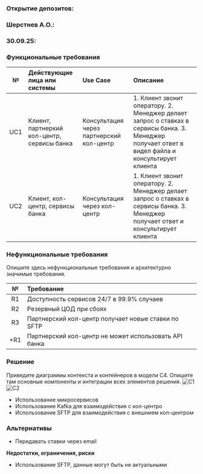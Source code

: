 ### <a name="_b7urdng99y53"></a>**Открытие депозитов:**
### <a name="_hjk0fkfyohdk"></a>**Шерстнев А.О.:**
### <a name="_uanumrh8zrui"></a>**30.09.25:**
### <a name="_3bfxc9a45514"></a>**Функциональные требования**
| **№** | **Действующие лица или системы**            | **Use Case**                                   | **Описание**                                                                                                                                     |
|:-----:|:--------------------------------------------|:-----------------------------------------------|:-------------------------------------------------------------------------------------------------------------------------------------------------|
|  UC1  | Клиент, партнеркий кол-центр, сервисы банка | Консультация через партнерский кол-центр       | 1. Клиент звонит оператору. 2. Менеджер делает запрос о ставках в сервисы банка. 3. Менеджер получает ответ в видел файла и консультирует клиента |
|  UC2  | Клиент, кол-центр, сервисы банка            | Консультация через кол-центр                   | 1. Клиент звонит оператору. 2. Менеджер делает запрос о ставках в сервисы банка. 3. Менеджер получает ответ и консультирует клиента      |

### <a name="_u8xz25hbrgql"></a>**Нефункциональные требования**
Опишите здесь нефункциональные требования и архитектурно значимые требования.

|**№**|**Требование**|
| :-: | :- |
| R1  | Доступность сервисов 24/7 в 99.9% случаев
| R2  | Резервный ЦОД при сбоях
| R3  | Партнерский кол-центр получает новые ставки по SFTP
| +R1 | Партнерский кол-центр не может использовать API банка |

### <a name="_qmphm5d6rvi3"></a>**Решение**
Приведите диаграммы контекста и контейнеров в модели C4. Опишите там основные компоненты и интеграции всех элементов решения.
![С1](C1.puml)
![С2](C2.puml)

- Использование микросервисов
- Использование Kafka для взаимодействия с кол-центро
- Использование SFTP для взаимодействия с внешнием кол-центром

### <a name="_bjrr7veeh80c"></a>**Альтернативы**
- Передавать ставки через email

**Недостатки, ограничения, риски**

- Использование SFTP, данные могут быть не актуальными



